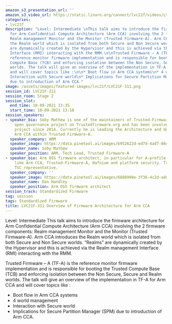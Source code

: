 ```yaml
---
amazon_s3_presentation_url: ''
amazon_s3_video_url: https://static.linaro.org/connect/lvc21f/videos/LVC21F-311.mp4
categories:
- lvc21f
description: "Level: Intermediate \nThis talk aims to introduce the firmware architecture
  for Arm Confidential Compute Architecture (Arm CCA) involving the 2 firmware components:
  Realm management Monitor and the Monitor (Trusted Firmware-A). Arm CCA introduces
  the Realm world which is isolated from both Secure and Non Secure worlds. “Realms”
  are dynamically created by the Hypervisor and this is achieved via the Realm management
  Interface (RMI) interacting with the RMM.\n\nTrusted Firmware – A (TF-A) is the
  reference monitor firmware implementation and is responsible for booting the Trusted
  Compute Base (TCB) and enforcing isolation between the Non Secure, Secure and Realm
  worlds. The talk will give an overview of the implementation in TF-A for Arm CCA
  and will cover topics like :\n\n* Boot flow in Arm CCA systems\n* 4 world management\n*
  Interaction with Secure world\n* Implications for Secure Partition Manager (SPM)
  due to introduction of Arm CCA."
image: /assets/images/featured-images/lvc21f/LVC21F-311.png
session_id: LVC21F-311
session_room: Stage 2
session_slot:
  end_time: 10-09-2021 13:35
  start_time: 10-09-2021 13:10
session_speakers:
- speaker_bio: Soby Mathew is one of the maintainers of Trusted-Firmware-A (TF-A)
    open governance project on Trustedfirmware.org and has been involved with the
    project since 2014. Currently he is leading the Architecture and development for
    Arm CCA within Trusted Firmware-A.
  speaker_company: ARM
  speaker_image: https://data.pinetool.ai/images/b952622d-ed7d-4ad7-86da-04c277bc21a5.jpeg
  speaker_name: Soby Mathew
  speaker_position: ARM, Tech Lead, Trusted Firmware-A
- speaker_bio: Arm OSS firmware architect, in particular for A-profile security technologies
    like Arm CCA, Trusted-Firmware-A, Hafnium and platform security. TrustedFirmware.org
    TSC representative.
  speaker_company: ''
  speaker_image: https://data.pinetool.ai/images/6888998e-3f36-4c2d-add7-5bc142510121.png
  speaker_name: Dan Handley
  speaker_position: Arm OSS firmware architect
session_track: Standardized Firmware
tag: session
tags: Standardized Firmware
title: LVC21F-311 Overview of Firmware Architecture for Arm CCA
---
```


Level: Intermediate 
This talk aims to introduce the firmware architecture for Arm Confidential Compute Architecture (Arm CCA) involving the 2 firmware components: Realm management Monitor and the Monitor (Trusted Firmware-A). Arm CCA introduces the Realm world which is isolated from both Secure and Non Secure worlds. “Realms” are dynamically created by the Hypervisor and this is achieved via the Realm management Interface (RMI) interacting with the RMM.

Trusted Firmware – A (TF-A) is the reference monitor firmware implementation and is responsible for booting the Trusted Compute Base (TCB) and enforcing isolation between the Non Secure, Secure and Realm worlds. The talk will give an overview of the implementation in TF-A for Arm CCA and will cover topics like :

* Boot flow in Arm CCA systems
* 4 world management
* Interaction with Secure world
* Implications for Secure Partition Manager (SPM) due to introduction of Arm CCA.
